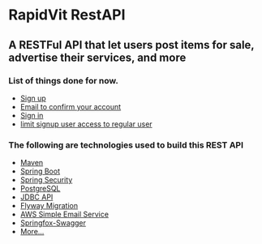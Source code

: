 # RapidVit RestAPI
## A RESTFul API that let users post items for sale, advertise their services, and more


### List of things done for now.
* [Sign up]()
* [Email to confirm your account]()
* [Sign in]()
* [limit signup user access to regular user]()

### The following are technologies used to build this REST API
* [Maven]()
* [Spring Boot]()
* [Spring Security]()
* [PostgreSQL]()
* [JDBC API]()
* [Flyway Migration]()
* [AWS Simple Email Service]()
* [Springfox-Swagger]()
* [More...]()


